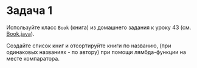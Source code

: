 # Задача 1

Используйте класс `Book` (книга) из домашнего задания к уроку 43 (см. [Book.java](https://github.com/ait-tr/cohort26/blob/main/basic_programming/lesson_44/code/tests/src/homework_43/Book.java)).

Создайте список книг и отсортируйте книги по названию, (при одинаковых названиях - по автору) при помощи лямбда-функции на месте компаратора.
